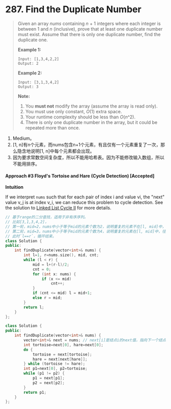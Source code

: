 # 287. Find the Duplicate Number

> Given an array *nums* containing *n* + 1 integers where each integer is between 1 and *n* (inclusive), prove that at least one duplicate number must exist. Assume that there is only one duplicate number, find the duplicate one.
>
> **Example 1:**
>
> ```
> Input: [1,3,4,2,2]
> Output: 2
> ```
>
> **Example 2:**
>
> ```
> Input: [3,1,3,4,2]
> Output: 3
> ```
>
> **Note:**
>
> 1. You **must not** modify the array (assume the array is read only).
> 2. You must use only constant, *O*(1) extra space.
> 3. Your runtime complexity should be less than *O*(*n*^2).
> 4. There is only one duplicate number in the array, but it could be repeated more than once.

1. Medium。
2. \[1, n\]有n个元素，而nums包含n+1个元素，有且仅有一个元素重复了一次，那么隐含地说明\[1, n\]中每个元素都会出现。
3. 因为要求常数空间复杂度，所以不能用哈希表。因为不能修改输入数组，所以不能用排序。

#### Approach #3 Floyd's Tortoise and Hare (Cycle Detection) [Accepted]

**Intuition**

If we interpret `nums` such that for each pair of index i and value vi, the "next" value v_j is at index v_i, we can reduce this problem to cycle detection. See the solution to [Linked List Cycle II](https://leetcode.com/problems/linked-list-cycle-ii/solution/) for more details.

```cpp
// 基于range的二分查找，适用于非有序序列。
// 比如[3,1,3,4,2]，
// 第一轮，mid=2，nums中小于等于mid的元素个数为2，说明重复的元素不在[l, mid]中，往[mid+1, r]中找。
// 第二轮，mid=3，nums中小于等于mid的元素个数为4，说明重复的元素在[l, mid]中，往[l, mid-1]中找。
// 此时`l==r`，循环结束。
class Solution {
public:
    int findDuplicate(vector<int>& nums) {
        int l=1, r=nums.size(), mid, cnt;
        while (l < r) {
            mid = l+(r-l)/2;
            cnt = 0;
            for (int x: nums) {
                if (x <= mid)
                    cnt++;
            }
            if (cnt <= mid) l = mid+1;
            else r = mid;
        }
        return l;
    }
};
```

```cpp
class Solution {
public:
    int findDuplicate(vector<int>& nums) {
        vector<int>& next = nums; // next[i]是结点i的next值，指向下一个结点。
        int tortoise=next[0], hare=next[0];
        do {
            tortoise = next[tortoise];
            hare = next[next[hare]];
        } while (tortoise != hare);
        int p1=next[0], p2=tortoise;
        while (p1 != p2) {
            p1 = next[p1];
            p2 = next[p2];
        }
        return p1;
    }
};
```

